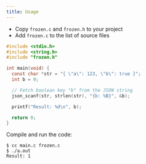 ```yaml
---
title: Usage
---
```


* Copy `frozen.c` and `frozen.h` to your project
* Add `frozen.c` to the list of source files

```c
#include <stdio.h>
#include <string.h>
#include "frozen.h"

int main(void) {
  const char *str = "{ \"a\": 123, \"b\": true }";
  int b = 0;

  // Fetch boolean key "b" from the JSON string
  json_scanf(str, strlen(str), "{b: %B}", &b);

  printf("Result: %d\n", b);

  return 0;
}
```

Compile and run the code:

```
$ cc main.c frozen.c
$ ./a.out
Result: 1
```
